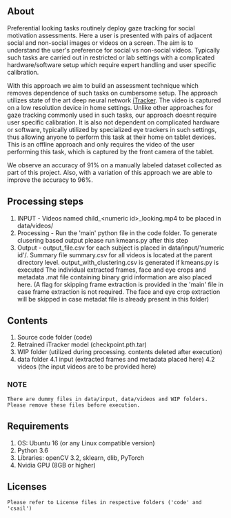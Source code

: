 ## About ##
Preferential looking tasks routinely deploy gaze tracking for social motivation assessments. Here a user is presented with pairs of adjacent social and non-social images or videos on a screen. The aim is to understand the user's preference for social vs non-social videos. Typically such tasks are carried out in restricted or lab settings with a complicated hardware/software setup which require expert handling and user specific calibration. 

With this approach we aim to build an assessment technique which removes dependence of such tasks on cumbersome setup. The approach utilizes state of the art deep neural network <a href="https://github.com/CSAILVision/GazeCapture">iTracker</a>. The video is captured on a low resolution device in home settings. Unlike other approaches for gaze tracking commonly used in such tasks, our approach doesnt require user specific calibration. It is also not dependent on complicated hardware or software, typically utilized by specialized eye trackers in such settings, thus allowing anyone to perform this task at their home on tablet devices. This is an offline approach and only requires the video of the user performing this task, which is captured by the front camera of the tablet.

We observe an accuracy of 91% on a manually labeled dataset collected as part of this project. Also, with a variation of this approach we are able to improve the accuracy to 96%. 
## Processing steps ##
1. INPUT - Videos named child_\<numeric id\>_looking.mp4 to be placed in data/videos/
2. Processing - Run the 'main' python file in the code folder. To generate clusering based output please run kmeans.py after this step
3. Output - output_file.csv for each subject is placed in data/input/'numeric id'/. Summary file summary.csv for all videos is located at the parent directory level. output_with_clustering.csv is generated if kmeans.py is executed
The individual extracted frames, face and eye crops and metadata .mat file containing binary grid information are also placed here. (A flag for skipping frame extraction is provided in the 'main' file in case frame extraction is not required. The face and eye crop extraction will be skipped in case metadat file is already present in this folder)

## Contents ##
1. Source code folder (code)
2. Retrained iTracker model (checkpoint.pth.tar)
3. WIP folder (utilized during processing. contents deleted after execution)
4. data folder 
4.1 input (extracted frames and metadata placed here)
4.2 videos (the input videos are to be provided here)

### NOTE ###
    There are dummy files in data/input, data/videos and WIP folders. Please remove these files before execution.

## Requirements ##
1. OS: Ubuntu 16 (or any Linux compatible version)
2. Python 3.6
3. Libraries: openCV 3.2, sklearn, dlib, PyTorch
4. Nvidia GPU (8GB or higher)

## Licenses ##
    Please refer to License files in respective folders ('code' and 'csail')
